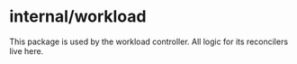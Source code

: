 # internal/workload

This package is used by the workload controller.  All logic for its reconcilers
live here.

